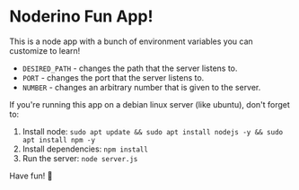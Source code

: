 # Noderino Fun App!

This is a node app with a bunch of environment variables you can customize to learn!

- `DESIRED_PATH` - changes the path that the server listens to. 
- `PORT` - changes the port that the server listens to.
- `NUMBER` - changes an arbitrary number that is given to the server.

If you're running this app on a debian linux server (like ubuntu), don't forget to:
1. Install node:
`sudo apt update && sudo apt install nodejs -y && sudo apt install npm -y`
2. Install dependencies:
`npm install`
3. Run the server:
`node server.js`

Have fun! :rocket: